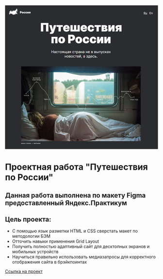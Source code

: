 ![Превью работы](./images/img_readme.png)

# Проектная работа "Путешествия по России"

## Данная работа выполнена по макету Figma предоставленный Яндекс.Практикум
## Цель проекта:

+ С помощью язык разметки HTML и CSS сверстать макет по методологии БЭМ
+ Отточить навыки применения Grid Layout
+ Получить полностью адаптивный сайт для десктопных экранов и мобильных устройств
+ Научиться правильно использовать медиазапросы для корректного отображения сайта в брэйкпоинтах

[Ссылка на проект](https://arokmeister.github.io/russian-travel/)